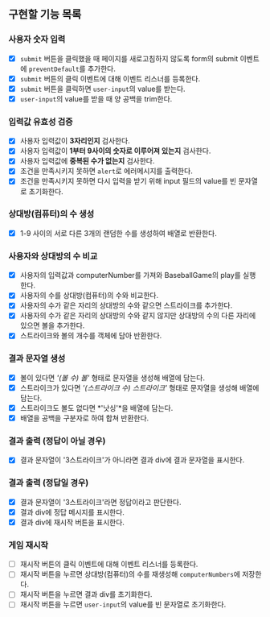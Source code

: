 ## 구현할 기능 목록

### 사용자 숫자 입력
- [x] `submit` 버튼을 클릭했을 때 페이지를 새로고침하지 않도록 form의 submit 이벤트에 `preventDefault`를 추가한다.
- [x] `submit` 버튼의 클릭 이벤트에 대해 이벤트 리스너를 등록한다.
- [x] `submit` 버튼을 클릭하면 `user-input`의 value를 받는다.
- [x] `user-input`의 value를 받을 때 양 공백을 trim한다.

### 입력값 유효성 검증
- [x] 사용자 입력값이 **3자리인지** 검사한다.
- [x] 사용자 입력값이 **1부터 9사이의 숫자로 이루어져 있는지** 검사한다.
- [x] 사용자 입력값에 **중복된 수가 없는지** 검사한다.
- [x] 조건을 만족시키지 못하면 `alert`로 에러메시지를 출력한다.
- [x] 조건을 만족시키지 못하면 다시 입력을 받기 위해 input 필드의 value를 빈 문자열로 초기화한다.

### 상대방(컴퓨터)의 수 생성
- [x] 1-9 사이의 서로 다른 3개의 랜덤한 수를 생성하여 배열로 반환한다.

### 사용자와 상대방의 수 비교
- [x] 사용자의 입력값과 computerNumber를 가져와 BaseballGame의 play를 실행한다.
- [x] 사용자의 수를 상대방(컴퓨터)의 수와 비교한다.
- [x] 사용자의 수가 같은 자리의 상대방의 수와 같으면 스트라이크를 추가한다.
- [x] 사용자의 수가 같은 자리의 상대방의 수와 같지 않지만 상대방의 수의 다른 자리에 있으면 볼을 추가한다.
- [x] 스트라이크와 볼의 개수를 객체에 담아 반환한다.

### 결과 문자열 생성
- [x] 볼이 있다면 *'(볼 수) 볼'* 형태로 문자열을 생성해 배열에 담는다.
- [x] 스트라이크가 있다면 *'(스트라이크 수) 스트라이크'* 형태로 문자열을 생성해 배열에 담는다.
- [x] 스트라이크도 볼도 없다면 *'낫싱'*을 배열에 담는다.
- [x] 배열을 공백을 구분자로 하여 합쳐 반환한다.

### 결과 출력 (정답이 아닐 경우)
- [x] 결과 문자열이 '3스트라이크'가 아니라면 결과 div에 결과 문자열을 표시한다.

### 결과 출력 (정답일 경우)
- [x] 결과 문자열이 '3스트라이크'라면 정답이라고 판단한다.
- [x] 결과 div에 정답 메시지를 표시한다.
- [x] 결과 div에 재시작 버튼을 표시한다.

### 게임 재시작
- [ ] 재시작 버튼의 클릭 이벤트에 대해 이벤트 리스너를 등록한다.
- [ ] 재시작 버튼을 누르면 상대방(컴퓨터)의 수를 재생성해 `computerNumbers`에 저장한다.
- [ ] 재시작 버튼을 누르면 결과 div를 초기화한다.
- [ ] 재시작 버튼을 누르면 `user-input`의 value를 빈 문자열로 초기화한다.